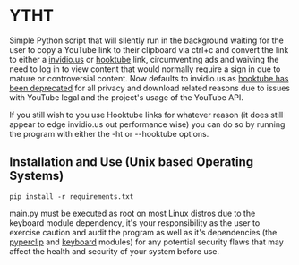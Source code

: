 # YTHT 
Simple Python script that will silently run in the background waiting for the user to copy a YouTube link to their clipboard via ctrl+c and convert the link to either a [invidio.us](invidio.us) or [hooktube](https://hooktube.com) link, circumventing ads and waiving the need to log in to view content that would normally require a sign in due to mature or controversial content. Now defaults to invidio.us as [hooktube has been deprecated](https://archive.fo/RayvP) for all privacy and download related reasons due to issues with YouTube legal and the project's usage of the YouTube API.

If you still wish to you use Hooktube links for whatever reason (it does still appear to edge invidio.us out performance wise) you can do so by running the program with either the -ht or --hooktube options.
## Installation and Use (Unix based Operating Systems) 
`pip install -r requirements.txt`

main.py must be executed as root on most Linux distros due to the keyboard module dependency, it's your responsibility as the user to exercise caution and audit the program as well as it's dependencies (the [pyperclip](https://github.com/asweigart/pyperclip) and [keyboard](https://github.com/boppreh/keyboard) modules) for any potential security flaws that may affect the health and security of your system before use.
